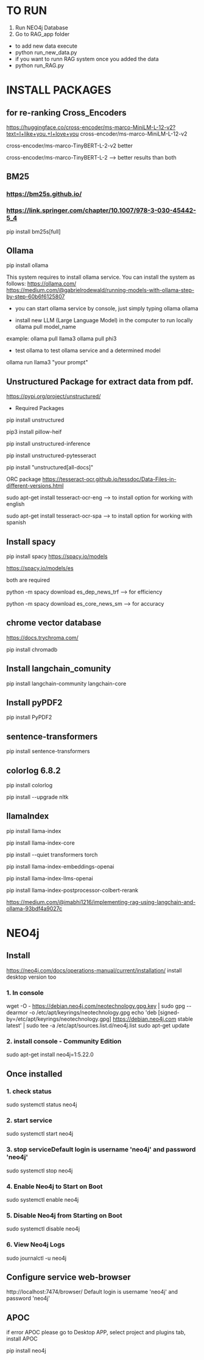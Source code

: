 # TO RUN
1. Run NEO4j Database
2.  Go to RAG_app folder
- to add new data execute
- python run_new_data.py
- if you want to runn RAG system once you added the data
- python run_RAG.py


# INSTALL PACKAGES

## for re-ranking Cross_Encoders
https://huggingface.co/cross-encoder/ms-marco-MiniLM-L-12-v2?text=I+like+you.+I+love+you
cross-encoder/ms-marco-MiniLM-L-12-v2

cross-encoder/ms-marco-TinyBERT-L-2-v2  better

cross-encoder/ms-marco-TinyBERT-L-2 --> better results than both 


## BM25

### https://bm25s.github.io/
### https://link.springer.com/chapter/10.1007/978-3-030-45442-5_4
pip install bm25s[full]



## Ollama 
pip install ollama

This system requires to install ollama service. You can install the system as follows:
https://ollama.com/
https://medium.com/@gabrielrodewald/running-models-with-ollama-step-by-step-60b6f6125807

- you can start ollama service by console, just simply typing ollama
ollama

- install new LLM (Large Language Model) in the computer to run locally
ollama pull model_name

example:
ollama pull llama3
ollama pull phi3

- test ollama 
to test ollama service and a determined model 

ollama run llama3 "your prompt"

## Unstructured Package for extract data from pdf. 
https://pypi.org/project/unstructured/

- Required Packages

pip install unstructured

pip3 install pillow-heif

pip install unstructured-inference

pip install unstructured-pytesseract

pip install "unstructured[all-docs]"


ORC package
https://tesseract-ocr.github.io/tessdoc/Data-Files-in-different-versions.html

sudo apt-get install tesseract-ocr-eng --> to install option for working with english
 
sudo apt-get install tesseract-ocr-spa --> to install option for working with spanish


## Install spacy
pip install spacy
https://spacy.io/models

https://spacy.io/models/es

both are required 

python -m spacy download es_dep_news_trf  --> for efficiency

python -m spacy download es_core_news_sm  --> for accuracy



## chrome vector database

https://docs.trychroma.com/

pip install chromadb 




## Install langchain_comunity

pip install langchain-community langchain-core

## Install pyPDF2

pip install PyPDF2


## sentence-transformers 
pip install sentence-transformers


## colorlog 6.8.2
pip install colorlog


pip install --upgrade nltk


## llamaIndex

pip install llama-index

pip install llama-index-core

pip install --quiet transformers torch

pip install llama-index-embeddings-openai

pip install llama-index-llms-openai

pip install llama-index-postprocessor-colbert-rerank



https://medium.com/@imabhi1216/implementing-rag-using-langchain-and-ollama-93bdf4a9027c


# NEO4j

## Install
https://neo4j.com/docs/operations-manual/current/installation/
install desktop version too


### 1. In console
wget -O - https://debian.neo4j.com/neotechnology.gpg.key | sudo gpg --dearmor -o /etc/apt/keyrings/neotechnology.gpg
echo 'deb [signed-by=/etc/apt/keyrings/neotechnology.gpg] https://debian.neo4j.com stable latest' | sudo tee -a /etc/apt/sources.list.d/neo4j.list
sudo apt-get update

### 2. install console - Community Edition
sudo apt-get install neo4j=1:5.22.0

## Once installed
### 1. check status

sudo systemctl status neo4j

### 2. start service
sudo systemctl start neo4j

### 3. stop serviceDefault login is username 'neo4j' and password 'neo4j'
sudo systemctl stop neo4j

### 4. Enable Neo4j to Start on Boot
sudo systemctl enable neo4j

### 5. Disable Neo4j from Starting on Boot
sudo systemctl disable neo4j


### 6. View Neo4j Logs
sudo journalctl -u neo4j


## Configure service web-browser
http://localhost:7474/browser/
Default login is username 'neo4j' and password 'neo4j'





## APOC
if error APOC please go to Desktop APP, select project and plugins tab, install APOC



pip install neo4j
